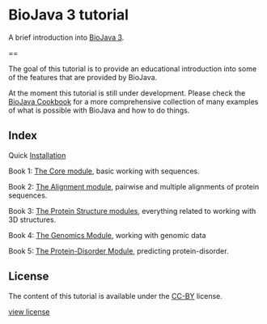 BioJava 3 tutorial
=================

A brief introduction into [BioJava 3](https://github.com/biojava/biojava).

==

The goal of this tutorial is to provide an educational introduction into some of the features that are provided by BioJava.

At the moment this tutorial is still under development. Please check  the [BioJava Cookbook](http://biojava.org/wiki/BioJava:CookBook3.0) for a more comprehensive collection of many examples of what is possible with BioJava and how to do things.

## Index

Quick [Installation](installation.md)

Book 1: [The Core module](core/README.md), basic working with sequences.

Book 2: [The Alignment module](alignment/README.md), pairwise and multiple alignments of protein sequences.

Book 3: [The Protein Structure modules](structure/README.md), everything related to working with 3D structures.

Book 4: [The Genomics Module](genomics/README.md), working with genomic data

Book 5: [The Protein-Disorder Module](protein-disorder/README.md), predicting protein-disorder.


## License

The content of this tutorial is available under the [CC-BY](http://creativecommons.org/licenses/by/3.0/) license.

[view license](license.md)

<!--automatically generated footer-->
